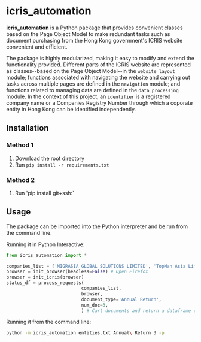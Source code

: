 # icris_automation

**icris_automation** is a Python package that  provides convenient classes based on the Page Object Model to make redundant tasks such as document purchasing from the Hong Kong government's ICRIS website convenient and efficient. 

The package is highly modularized, making it easy to modify and extend the functionality provided. Different parts of the ICRIS website are represented as classes--based on the Page Object Model--in the `website_layout` module; functions associated with navigating the website and carrying out tasks across multiple pages are defined in the `navigation` module; and functions related to managing data are defined in the `data_processing` module. In the context of this project, an `identifier` is a registered company name or a Companies Registry Number through which a coporate entity in Hong Kong can be identified independently.

## Installation

### Method 1
1. Download the root directory
2. Run `pip install -r requirements.txt`

### Method 2

1. Run 'pip install git+ssh:`

## Usage

The package can be imported into the Python interpreter and be run from the command line. 

Running it in Python Interactive:
```Python
from icris_automation import *

companies_list = ['MIGRASIA GLOBAL SOLUTIONS LIMITED', 'TopMan Asia Limited']
browser = init_browser(headless=False) # Open Firefox
browser = init_icris(browser)
status_df = process_requests(
                            companies_list,
                            browser,
                            document_type='Annual Return',
                            num_doc=3,
                            ) # Cart documents and return a dataframe containing information about the process
```

Running it from the command line:
```Bash
python -m icris_automation entities.txt Annual\ Return 3 -p
```